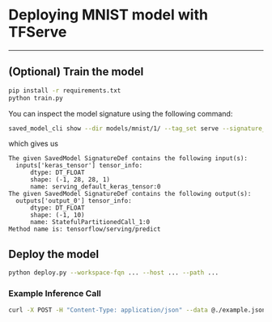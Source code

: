# Deploying MNIST model with TFServe
---

## (Optional) Train the model

```bash
pip install -r requirements.txt
python train.py
```

You can inspect the model signature using the following command:

```bash
saved_model_cli show --dir models/mnist/1/ --tag_set serve --signature_def serving_default
```

which gives us

```
The given SavedModel SignatureDef contains the following input(s):
  inputs['keras_tensor'] tensor_info:
      dtype: DT_FLOAT
      shape: (-1, 28, 28, 1)
      name: serving_default_keras_tensor:0
The given SavedModel SignatureDef contains the following output(s):
  outputs['output_0'] tensor_info:
      dtype: DT_FLOAT
      shape: (-1, 10)
      name: StatefulPartitionedCall_1:0
Method name is: tensorflow/serving/predict
```


## Deploy the model

```bash
python deploy.py --workspace-fqn ... --host ... --path ...
```

### Example Inference Call

```bash
curl -X POST -H "Content-Type: application/json" --data @./example.json https://<endpoint>/v1/models/mnist/versions/1:predict
```
